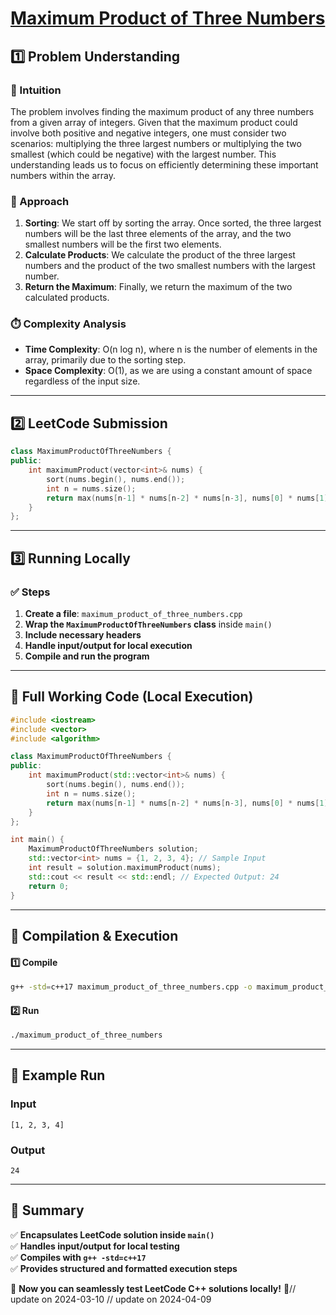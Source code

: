 # **[Maximum Product of Three Numbers](https://leetcode.com/problems/maximum-product-of-three-numbers/description/)**  

## **1️⃣ Problem Understanding**  
### **📌 Intuition**  
The problem involves finding the maximum product of any three numbers from a given array of integers. Given that the maximum product could involve both positive and negative integers, one must consider two scenarios: multiplying the three largest numbers or multiplying the two smallest (which could be negative) with the largest number. This understanding leads us to focus on efficiently determining these important numbers within the array.

### **🚀 Approach**  
1. **Sorting**: We start off by sorting the array. Once sorted, the three largest numbers will be the last three elements of the array, and the two smallest numbers will be the first two elements. 
2. **Calculate Products**: We calculate the product of the three largest numbers and the product of the two smallest numbers with the largest number.
3. **Return the Maximum**: Finally, we return the maximum of the two calculated products.

### **⏱️ Complexity Analysis**  
- **Time Complexity**: O(n log n), where n is the number of elements in the array, primarily due to the sorting step.  
- **Space Complexity**: O(1), as we are using a constant amount of space regardless of the input size.

---  

## **2️⃣ LeetCode Submission**  
```cpp
class MaximumProductOfThreeNumbers {
public:
    int maximumProduct(vector<int>& nums) {
        sort(nums.begin(), nums.end());
        int n = nums.size();
        return max(nums[n-1] * nums[n-2] * nums[n-3], nums[0] * nums[1] * nums[n-1]);
    }
};
```  

---  

## **3️⃣ Running Locally**  
### **✅ Steps**  
1. **Create a file**: `maximum_product_of_three_numbers.cpp`  
2. **Wrap the `MaximumProductOfThreeNumbers` class** inside `main()`  
3. **Include necessary headers**  
4. **Handle input/output for local execution**  
5. **Compile and run the program**  

---  

## **📝 Full Working Code (Local Execution)**  
```cpp
#include <iostream>
#include <vector>
#include <algorithm>

class MaximumProductOfThreeNumbers {
public:
    int maximumProduct(std::vector<int>& nums) {
        sort(nums.begin(), nums.end());
        int n = nums.size();
        return max(nums[n-1] * nums[n-2] * nums[n-3], nums[0] * nums[1] * nums[n-1]);
    }
};

int main() {
    MaximumProductOfThreeNumbers solution;
    std::vector<int> nums = {1, 2, 3, 4}; // Sample Input
    int result = solution.maximumProduct(nums);
    std::cout << result << std::endl; // Expected Output: 24
    return 0;
}  
```  

---  

## **🔧 Compilation & Execution**  
#### **1️⃣ Compile**  
```bash
g++ -std=c++17 maximum_product_of_three_numbers.cpp -o maximum_product_of_three_numbers
```  

#### **2️⃣ Run**  
```bash
./maximum_product_of_three_numbers
```  

---  

## **🎯 Example Run**  
### **Input**  
```
[1, 2, 3, 4]
```  
### **Output**  
```
24
```  

---  

## **📌 Summary**  
✅ **Encapsulates LeetCode solution inside `main()`**  
✅ **Handles input/output for local testing**  
✅ **Compiles with `g++ -std=c++17`**  
✅ **Provides structured and formatted execution steps**  

🚀 **Now you can seamlessly test LeetCode C++ solutions locally!** 🚀// update on 2024-03-10
// update on 2024-04-09

